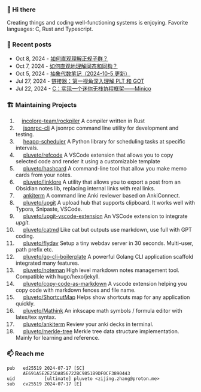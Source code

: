 ### 👋 Hi there

Creating things and coding well-functioning systems is enjoying. Favorite languages: C, Rust and Typescript.

### 📜 Recent posts

<!-- BLOG-POST-LIST:START -->
 - Oct 8, 2024 - [如何直观理解正规子群？](https://www.less-bug.com/posts/how-to-understand-normal-subgroups-intuitively/)
 - Oct 7, 2024 - [如何直观地理解同态和同构？](https://www.less-bug.com/posts/how-to-understand-homomorphism-and-isomorphism-intuitively/)
 - Oct 5, 2024 - [抽象代数笔记（2024-10-5 更新）](https://www.less-bug.com/posts/abstract-algebra-notes/)
 - Jul 27, 2024 - [链接器：第一视角深入理解 PLT 和 GOT](https://www.less-bug.com/posts/in-depth-understanding-of-plt-and-got-from-a-first-perspective/)
 - Jul 22, 2024 - [C：实现一个迷你无栈协程框架——Minico](https://www.less-bug.com/posts/c-implement-a-mini-stackless-coroutine-framework-minico/)<!-- BLOG-POST-LIST:END -->

<!--
**pluveto/pluveto** is a ✨ _special_ ✨ repository because its `README.md` (this file) appears on your GitHub profile.

Here are some ideas to get you started:

- 🔭 I’m currently working on ...
- 🌱 I’m currently learning ...
- 👯 I’m looking to collaborate on ...
- 🤔 I’m looking for help with ...
- 💬 Ask me about ...
- 📫 How to reach me: ...
- 😄 Pronouns: ...
- ⚡ Fun fact: ...
-->

### 🏗️ Maintaining Projects

1. <img src="https://skillicons.dev/icons?i=rust" height="16">[incolore-team/rockpiler](https://github.com/incolore-team/rockpiler) A compiler written in Rust
1. <img src="https://skillicons.dev/icons?i=rust" height="16"> [jsonrpc-cli](https://github.com/pluveto/jsonrpc-cli) A jsonrpc command line utility for development and testing.
1. <img src="https://skillicons.dev/icons?i=python" height="16"> [heapq-scheduler](https://github.com/pluveto/heapq-scheduler) A Python library for scheduling tasks at specific intervals.
1. <img src="https://skillicons.dev/icons?i=typescript" height="16"> [pluveto/refcode](https://github.com/pluveto/refcode) A VSCode extension that allows you to copy selected code and render it using a customizable template
1. <img src="https://skillicons.dev/icons?i=go" height="16"> [pluveto/hashcard](https://github.com/pluveto/hashcard) A command-line tool that allow you make memo cards from your notes.
1. <img src="https://skillicons.dev/icons?i=go" height="16"> [pluveto/linklore](https://github.com/pluveto/linklore) A utility that allows you to export a post from an Obsidian notes lib, replacing internal links with real links.
1. <img src="https://skillicons.dev/icons?i=go" height="16"> [ankiterm](https://github.com/ankiterm) A command line Anki reviewer based on AnkiConnect.
1. <img src="https://skillicons.dev/icons?i=go" height="16"> [pluveto/upgit](https://github.com/pluveto/upgit) A upload hub that supports clipboard. It works well with Typora, Snipaste, VSCode.
1. <img src="https://skillicons.dev/icons?i=javascript" height="16"> [pluveto/upgit-vscode-extension](https://github.com/pluveto/upgit-vscode-extension) An VSCode extension to integrate *upgit*.
1. <img src="https://skillicons.dev/icons?i=c" height="16"> [pluveto/catmd](https://github.com/pluveto/catmd) Like cat but outputs use markdown, use full with GPT coding.
1. <img src="https://skillicons.dev/icons?i=go" height="16"> [pluveto/flydav](https://github.com/pluveto/flydav) Setup a tiny webdav server in 30 seconds. Multi-user, path prefix etc.
1. <img src="https://skillicons.dev/icons?i=go" height="16"> [pluveto/go-cli-boilerplate](https://github.com/pluveto/go-cli-boilerplate) A powerful Golang CLI application scaffold integrated many features.
1. <img src="https://skillicons.dev/icons?i=go" height="16"> [pluveto/noteman](https://github.com/pluveto/noteman) High level markdown notes management tool. Compatible with hugo/hexo/jekyll.
1. <img src="https://skillicons.dev/icons?i=javascript" height="16"> [pluveto/copy-code-as-markdown](https://github.com/pluveto/copy-code-as-markdown) A vscode extension helping you copy code with markdown fences and file name.
1. <img src="https://skillicons.dev/icons?i=cs" height="16"> [pluveto/ShortcutMap](https://github.com/pluveto/ShortcutMap) Helps show shortcuts map for any application quickly.
1. <img src="https://skillicons.dev/icons?i=cs" height="16"> [pluveto/Mathink](https://github.com/pluveto/Mathink) An inkscape math symbols / formula editor with latex/tex syntax.
1. <img src="https://skillicons.dev/icons?i=go" height="16"> [pluveto/ankiterm](https://github.com/pluveto/ankiterm) Review your anki decks in terminal.
1. <img src="https://skillicons.dev/icons?i=python" height="16"> [pluveto/merkle-tree](https://github.com/pluveto/merkle-Tree) Merkle tree data structure implementation. Mainly for learning and reference.

<!--<img src="https://skillicons.dev/icons?i=rust" height="16">[pluveto/mopap](https://github.com/pluveto/mopap) (Experimental) Multilingual Open Personal Accounting Protocol-->

### 📫 Reach me

```
pub   ed25519 2024-07-17 [SC]
      AE691A5E2E25DA856722BC9851B9DF0CF3890443
uid           [ultimate] pluveto <zijing.zhang@proton.me>
sub   cv25519 2024-07-17 [E]
```
